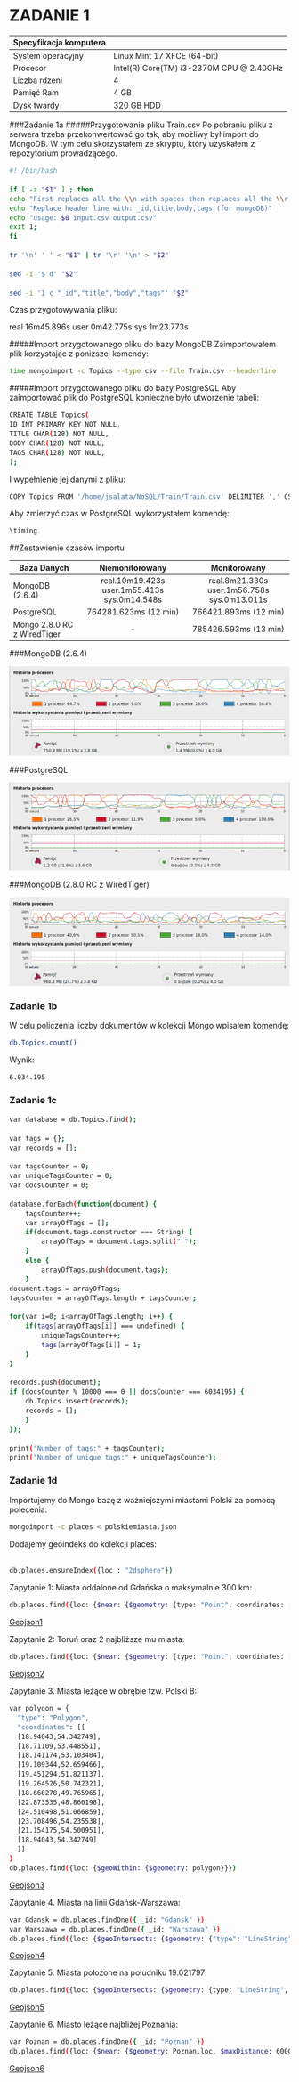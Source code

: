 ZADANIE 1
=====


|Specyfikacja komputera |                                         |
|-----------------------|-----------------------------------------|
| System operacyjny     | Linux Mint 17 XFCE (64-bit)             |
| Procesor              | Intel(R) Core(TM) i3-2370M CPU @ 2.40GHz|
| Liczba rdzeni         | 4                                       |
| Pamięć Ram            | 4 GB                                    |
| Dysk twardy           | 320 GB HDD                              |


###Zadanie 1a
#####Przygotowanie pliku Train.csv
Po pobraniu pliku z serwera trzeba przekonwertować go tak, aby możliwy był import do MongoDB.
W tym celu skorzystałem ze skryptu, który uzyskałem z repozytorium prowadzącego.
```sh
#! /bin/bash

if [ -z "$1" ] ; then
echo "First replaces all the \\n with spaces then replaces all the \\r with \\n"
echo "Replace header line with: _id,title,body,tags (for mongoDB)"
echo "usage: $0 input.csv output.csv"
exit 1;
fi

tr '\n' ' ' < "$1" | tr '\r' '\n' > "$2"

sed -i '$ d' "$2"

sed -i '1 c "_id","title","body","tags"' "$2" 
```
Czas przygotowywania pliku:

real	16m45.896s
user	0m42.775s
sys	1m23.773s

#####Import przygotowanego pliku do bazy MongoDB
Zaimportowałem plik korzystając z poniższej komendy:
```sh
time mongoimport -c Topics --type csv --file Train.csv --headerline
```
#####Import przygotowanego pliku do bazy PostgreSQL
Aby zaimportować plik do PostgreSQL konieczne było utworzenie tabeli:
```sh
CREATE TABLE Topics(
ID INT PRIMARY KEY NOT NULL,
TITLE CHAR(128) NOT NULL,
BODY CHAR(128) NOT NULL,
TAGS CHAR(128) NOT NULL,
);
```
I wypełnienie jej danymi z pliku:
```sh
COPY Topics FROM '/home/jsalata/NoSQL/Train/Train.csv' DELIMITER ',' CSV;
```
Aby zmierzyć czas w PostgreSQL wykorzystałem komendę:
```sh
\timing
```
##Zestawienie czasów importu

| Baza Danych |                    Niemonitorowany             |                    Monitorowany          |
|-------------|:----------------------------------------------:|:----------------------------------------:|
|   MongoDB (2.6.4)   | real.10m19.423s  user.1m55.413s  sys.0m14.548s | real.8m21.330s  user.1m56.758s  sys.0m13.011s|
| PostgreSQL  |  764281.623ms (12 min) |   766421.893ms (12 min)   |   
| Mongo 2.8.0 RC z WiredTiger  |   -     |  785426.593ms (13 min) | 

###MongoDB (2.6.4)

![Alt text](https://raw.githubusercontent.com/jsalata/NoSQL/master/images/mongo264.png)

###PostgreSQL

![Alt text](https://raw.githubusercontent.com/jsalata/NoSQL/master/images/psql.png)

###MongoDB (2.8.0 RC z WiredTiger)

![Alt text](https://raw.githubusercontent.com/jsalata/NoSQL/master/images/mongo280.png)

### Zadanie 1b
W celu policzenia liczby dokumentów w kolekcji Mongo wpisałem komendę:
```sh
db.Topics.count()
```
Wynik:
```sh
6.034.195
```
### Zadanie 1c
```sh
var database = db.Topics.find();

var tags = {};
var records = [];

var tagsCounter = 0;
var uniqueTagsCounter = 0;
var docsCounter = 0;

database.forEach(function(document) {
    tagsCounter++;
    var arrayOfTags = [];
    if(document.tags.constructor === String) {
        arrayOfTags = document.tags.split(" ");
    } 
    else { 
        arrayOfTags.push(document.tags);
    }
document.tags = arrayOfTags;
tagsCounter = arrayOfTags.length + tagsCounter;

for(var i=0; i<arrayOfTags.length; i++) {
    if(tags[arrayOfTags[i]] === undefined) {
        uniqueTagsCounter++;  
        tags[arrayOfTags[i]] = 1; 
    }
}

records.push(document);
if (docsCounter % 10000 === 0 || docsCounter === 6034195) {
    db.Topics.insert(records);
    records = [];
    }
});

print("Number of tags:" + tagsCounter);
print("Number of unique tags:" + uniqueTagsCounter);
```
### Zadanie 1d
Importujemy do Mongo bazę z ważniejszymi miastami Polski za pomocą polecenia: 
```sh
mongoimport -c places < polskiemiasta.json
```
Dodajemy geoindeks do kolekcji places:
```sh

db.places.ensureIndex({loc : "2dsphere"})
```
Zapytanie 1: Miasta oddalone od Gdańska o maksymalnie 300 km:
```sh
db.places.find({loc: {$near: {$geometry: {type: "Point", coordinates: [18.62938, 54.35403]}, $maxDistance: 300000}}}).skip(1)
```
[Geojson1](https://github.com/jsalata/NoSQL/blob/master/zapytania/zapytanie1.geojson)

Zapytanie 2: Toruń oraz 2 najbliższe mu miasta:
```sh
db.places.find({loc: {$near: {$geometry: {type: "Point", coordinates: [18.613415, 53.018262]}}}}).limit(3)
```
[Geojson2](https://github.com/jsalata/NoSQL/blob/master/zapytania/zapytanie2.geojson)

Zapytanie 3. Miasta leżące w obrębie tzw. Polski B:
```sh
var polygon = {
  "type": "Polygon",
  "coordinates": [[
  [18.94043,54.342749],
  [18.71109,53.448551],
  [18.141174,53.103404],
  [19.109344,52.659466],
  [19.451294,51.821137],
  [19.264526,50.742321],
  [18.660278,49.765965],
  [22.873535,48.860198],
  [24.510498,51.066859],
  [23.708496,54.235538],
  [21.154175,54.500951],
  [18.94043,54.342749]
  ]]
}
db.places.find({loc: {$geoWithin: {$geometry: polygon}}})
```
[Geojson3](https://github.com/jsalata/NoSQL/blob/master/zapytania/zapytanie3.geojson)

Zapytanie 4. Miasta na linii Gdańsk-Warszawa:
```sh
var Gdansk = db.places.findOne({ _id: "Gdansk" })
var Warszawa = db.places.findOne({ _id: "Warszawa" })
db.places.find({loc: {$geoIntersects: {$geometry: {"type": "LineString", "coordinates": [Gdansk.loc.coordinates,Warszawa.loc.coordinates]}}}})
```
[Geojson4](https://github.com/jsalata/NoSQL/blob/master/zapytania/zapytanie4.geojson)

Zapytanie 5. Miasta położone na południku 19.021797
```sh
db.places.find({loc: {$geoIntersects: {$geometry: {type: "LineString", coordinates: [[19.021797, -90],[19.021797, 90]]}}}})
```
[Geojson5](https://github.com/jsalata/NoSQL/blob/master/zapytania/zapytanie5.geojson) 

Zapytanie 6. Miasto leżące najbliżej Poznania:
```sh
var Poznan = db.places.findOne({ _id: "Poznan" })
db.places.find({loc: {$near: {$geometry: Poznan.loc, $maxDistance: 600000}}}).skip(1).limit(1)
```
[Geojson6](https://github.com/jsalata/NoSQL/blob/master/zapytania/zapytanie6.geojson)
